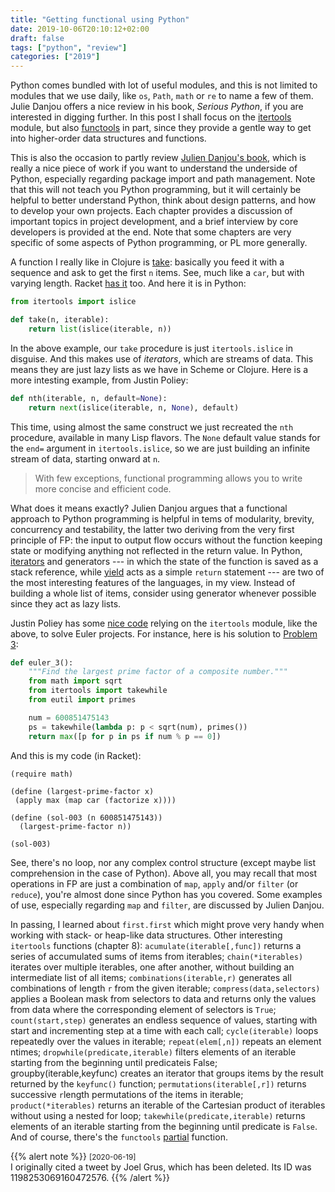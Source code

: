 ```yaml
---
title: "Getting functional using Python"
date: 2019-10-06T20:10:12+02:00
draft: false
tags: ["python", "review"]
categories: ["2019"]
---
```


Python comes bundled with lot of useful modules, and this is not limited to modules that we use daily, like `os`, `Path`, `math` or `re` to name a few of them. Julie Danjou offers a nice review in his book, _Serious Python_, if you are interested in digging further. In this post I shall focus on the [itertools](https://docs.python.org/2/library/itertools.html) module, but also [functools](https://docs.python.org/2/library/functools.html) in part, since they provide a gentle way to get into higher-order data structures and functions.

This is also the occasion to partly review [Julien Danjou's book](https://serious-python.com), which is really a nice piece of work if you want to understand the underside of Python, especially regarding package import and path management. Note that this will not teach you Python programming, but it will certainly be helpful to better understand Python, think about design patterns, and how to develop your own projects. Each chapter provides a discussion of important topics in project development, and a brief interview by core developers is provided at the end. Note that some chapters are very specific of some aspects of Python programming, or PL more generally.

A function I really like in Clojure is [take](https://clojuredocs.org/clojure.core/take): basically you feed it with a sequence and ask to get the first `n` items. See, much like a `car`, but with varying length. Racket [has it](https://docs.racket-lang.org/reference/pairs.html#%28def._%28%28lib._racket%2Flist..rkt%29._take%29%29) too. And here it is in Python:

```python
from itertools import islice

def take(n, iterable):
    return list(islice(iterable, n))
```

In the above example, our `take` procedure is just `itertools.islice` in disguise. And this makes use of _iterators_, which are streams of data. This means they are just lazy lists as we have in Scheme or Clojure. Here is a more intesting example, from Justin Poliey:

```python
def nth(iterable, n, default=None):
    return next(islice(iterable, n, None), default)
```

This time, using almost the same construct we just recreated the `nth` procedure, available in many Lisp flavors. The `None` default value stands for the `end=` argument in `itertools.islice`, so we are just building an infinite stream of data, starting onward at `n`.

> With few exceptions, functional programming allows you to write more concise and efficient code.

What does it means exactly? Julien Danjou argues that a functional approach to Python programming is helpful in tems of modularity, brevity, concurrency and testability, the latter two deriving from the very first principle of FP: the input to output flow occurs without the function keeping state or modifying anything not reflected in the return value. In Python, [iterators](https://stackoverflow.com/q/9884132) and generators --- in which the state of the function is saved as a stack reference, while [yield](https://stackoverflow.com/q/231767) acts as a simple `return` statement --- are two of the most interesting features of the languages, in my view. Instead of building a whole list of items, consider using generator whenever possible since they act as lazy lists.

Justin Poliey has some [nice code](https://github.com/jdp/euler) relying on the `itertools` module, like the above, to solve Euler projects. For instance, here is his solution to [Problem 3](https://projecteuler.net/problem=3):

```python
def euler_3():
    """Find the largest prime factor of a composite number."""
    from math import sqrt
    from itertools import takewhile
    from eutil import primes

    num = 600851475143
    ps = takewhile(lambda p: p < sqrt(num), primes())
    return max([p for p in ps if num % p == 0])
```

And this is my code (in Racket):

```racket
(require math)

(define (largest-prime-factor x)
 (apply max (map car (factorize x))))

(define (sol-003 (n 600851475143))
  (largest-prime-factor n))

(sol-003)
```

See, there's no loop, nor any complex control structure (except maybe list comprehension in the case of Python). Above all, you may recall that most operations in FP are just a combination of `map`, `apply` and/or `filter` (or `reduce`), you're almost done since Python has you covered. Some examples of use, especially regarding `map` and `filter`, are discussed by Julien Danjou.

In passing, I learned about `first.first` which might prove very handy when working with stack- or heap-like data structures. Other interesting `itertools` functions (chapter 8): `acumulate(iterable[,func])` returns a series of accumulated sums of items from iterables; `chain(*iterables)` iterates over multiple iterables, one after another, without building an intermediate list of all items; `combinations(iterable,r)` generates all combinations of length `r` from the given iterable; `compress(data,selectors)` applies a Boolean mask from selectors to data and returns only the values from data where the corresponding element of selectors is `True`; `count(start,step)` generates an endless sequence of values, starting with start and incrementing step at a time with each call; `cycle(iterable)` loops repeatedly over the values in iterable; `repeat(elem[,n])` repeats an element ntimes; `dropwhile(predicate,iterable)` filters elements of an iterable starting from the beginning until predicateis False; groupby(iterable,keyfunc) creates an iterator that groups items by the result returned by the `keyfunc()` function; `permutations(iterable[,r])` returns successive `r`­length permutations of the items in iterable; `product(*iterables)` returns an iterable of the Cartesian product of iterables without using a nested for loop; `takewhile(predicate,iterable)` returns elements of an iterable starting from the beginning until predicate is `False`. And of course, there's the `functools` [partial](https://stackoverflow.com/q/15331726) function.

{{% alert note %}}
<small>[2020-06-19]</small><br>
I originally cited a tweet by Joel Grus, which has been deleted. Its ID was 1198253069160472576.
{{% /alert %}}
